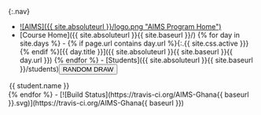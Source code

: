 {:.nav}
 - [![AIMS]({{ site.absoluteurl }}/logo.png "AIMS Program Home")](http://www.aims.edu.gh/)
 - [Course Home]({{ site.absoluteurl }}{{ site.baseurl }}/)
{% for day in site.days %} - {% if page.url contains day.url %}{:.{{ site.css.active }}}{% endif %}[{{ day.title }}]({{ site.absoluteurl }}{{ site.baseurl }}{{ day.url }})
{% endfor %} - [Students]({{ site.absoluteurl }}{{ site.baseurl }}/students)<input type="button" value="RANDOM DRAW" onclick="pickStudent(this.nextSibling);"/><select style="display:none">{% assign current_students = site.students | where: "status", "current" %}{% for student in current_students %}
<option>{{ student.name }}</option>{% endfor %}
</select>
 - [![Build Status](https://travis-ci.org/AIMS-Ghana{{ baseurl }}.svg)](https://travis-ci.org/AIMS-Ghana{{ baseurl }})
